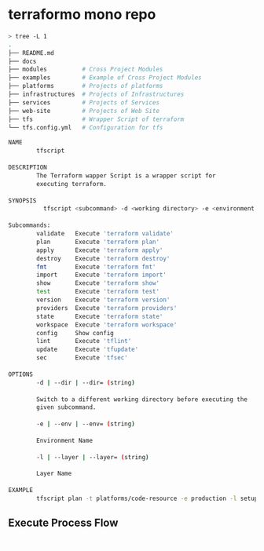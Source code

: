 # terraformo mono repo


```sh
> tree -L 1
.
├── README.md
├── docs
├── modules          # Cross Project Modules
├── examples         # Example of Cross Project Modules
├── platforms        # Projects of platforms
├── infrastructures  # Projects of Infrastructures
├── services         # Projects of Services
├── web-site         # Projects of Web Site
├── tfs              # Wrapper Script of terraform
└── tfs.config.yml   # Configuration for tfs
```

```sh
NAME
        tfscript 

DESCRIPTION
        The Terraform wapper Script is a wrapper script for 
        executing terraform.

SYNOPSIS
          tfscript <subcommand> -d <working directory> -e <environment name> -l <layer name> [args]

Subcommands:
        validate   Execute 'terraform validate'
        plan       Execute 'terraform plan'
        apply      Execute 'terraform apply'
        destroy    Execute 'terraform destroy'
        fmt        Execute 'terraform fmt'
        import     Execute 'terraform import'
        show       Execute 'terraform show'
        test       Execute 'terraform test'
        version    Execute 'terraform version'
        providers  Execute 'terraform providers'
        state      Execute 'terraform state'
        workspace  Execute 'terraform workspace'
        config     Show config
        lint       Execute 'tflint'
        update     Execute 'tfupdate'
        sec        Execute 'tfsec'

OPTIONS
        -d | --dir | --dir= (string)
        
        Switch to a different working directory before executing the
        given subcommand.

        -e | --env | --env= (string)

        Environment Name

        -l | --layer | --layer= (string)

        Layer Name

EXAMPLE
        tfscript plan -t platforms/code-resource -e production -l setup
```

## Execute Process Flow


![](./docs/img/concept.drawio.svg)
![](./docs/img/basic-flow.drawio.svg)
![](./docs/img/execute-all-layer.drawio.svg)
![](./docs/img/github-actions.drawio.svg)
![](./docs/img/github-pull-request.drawio.svg)
![](./docs/img/aws-codebuild-plan.drawio.svg)
![](./docs/img/aws-codebuild-apply.drawio.svg)
